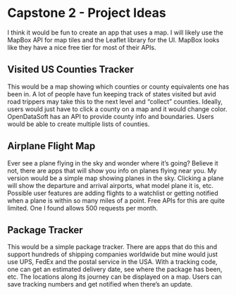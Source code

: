 Capstone 2 - Project Ideas
==========================

I think it would be fun to create an app that uses a map.  I will likely use the MapBox API for map tiles and the Leaflet library for the UI.  MapBox looks like they have a nice free tier for most of their APIs.

Visited US Counties Tracker
---------------------------

This would be a map showing which counties or county equivalents one has been in.  A lot of people have fun keeping track of states visited but avid road trippers may take this to the next level and “collect” counties.  Ideally, users would just have to click a county on a map and it would change color.  OpenDataSoft has an API to provide county info and boundaries.  Users would be able to create multiple lists of counties.

Airplane Flight Map
-------------------

Ever see a plane flying in the sky and wonder where it’s going?  Believe it not, there are apps that will show you info on planes flying near you.  My version would be a simple map showing planes in the sky.  Clicking a plane will show the departure and arrival airports, what model plane it is, etc.  Possible user features are adding flights to a watchlist or getting notified when a plane is within so many miles of a point.  Free APIs for this are quite limited.  One I found allows 500 requests per month.

Package Tracker
---------------

This would be a simple package tracker.  There are apps that do this and support hundreds of shipping companies worldwide but mine would just use UPS, FedEx and the postal service in the USA.  With a tracking code, one can get an estimated delivery date, see where the package has been, etc.  The locations along its journey can be displayed on a map.  Users can save tracking numbers and get notified when there’s an update.
